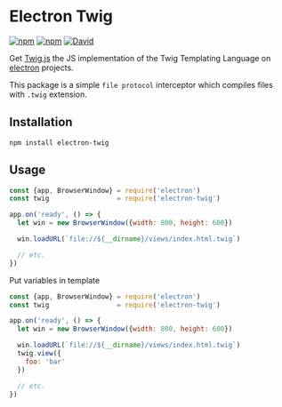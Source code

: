 # Electron Twig
[![npm](https://img.shields.io/npm/v/electron-twig.svg)](https://www.npmjs.com/package/electron-twig)
[![npm](https://img.shields.io/npm/dt/electron-twig.svg)](https://www.npmjs.com/package/electron-twig)
[![David](https://img.shields.io/david/tattali/electron-twig.svg)](https://www.npmjs.com/package/electron-twig)

Get [Twig.js](https://github.com/twigjs/twig.js) the JS implementation of the Twig Templating Language on [electron](https://github.com/atom/electron) projects.

This package is a simple `file protocol` interceptor which compiles files with `.twig` extension.

## Installation

```
npm install electron-twig
```

## Usage

```js
const {app, BrowserWindow} = require('electron')
const twig                 = require('electron-twig')

app.on('ready', () => {
  let win = new BrowserWindow({width: 800, height: 600})

  win.loadURL(`file://${__dirname}/views/index.html.twig`)

  // etc.
})
```

Put variables in template

```js
const {app, BrowserWindow} = require('electron')
const twig                 = require('electron-twig')

app.on('ready', () => {
  let win = new BrowserWindow({width: 800, height: 600})

  win.loadURL(`file://${__dirname}/views/index.html.twig`)
  twig.view({
    foo: 'bar'
  })

  // etc.
})
```
